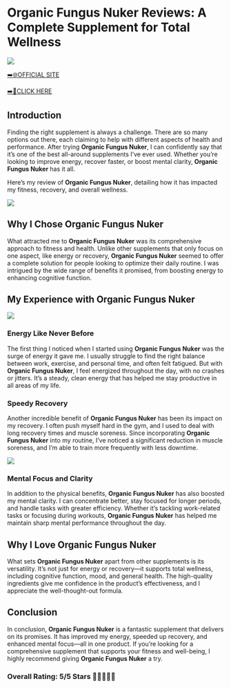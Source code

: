 # **Organic Fungus Nuker Reviews**: A Complete Supplement for Total Wellness

[![](https://static.vecteezy.com/system/resources/thumbnails/019/896/014/small/buy-now-gradient-button-with-cart-symbol-buy-now-illustration-png.png)](https://edetoop.top/lander/sugarpreland-1/organicfungusnuker.html) 

[➡️🌐OFFICIAL SITE](https://edetoop.top/lander/sugarpreland-1/organicfungusnuker.html) 

[➡️🔗CLICK HERE](https://edetoop.top/lander/sugarpreland-1/organicfungusnuker.html) 


## Introduction

Finding the right supplement is always a challenge. There are so many options out there, each claiming to help with different aspects of health and performance. After trying **Organic Fungus Nuker**, I can confidently say that it’s one of the best all-around supplements I’ve ever used. Whether you’re looking to improve energy, recover faster, or boost mental clarity, **Organic Fungus Nuker** has it all.

Here’s my review of **Organic Fungus Nuker**, detailing how it has impacted my fitness, recovery, and overall wellness.

[![](https://wallpapers.com/images/hd/red-order-now-button-udg4jcj4arvn8b0n-2.png)](https://edetoop.top/lander/sugarpreland-1/organicfungusnuker.html)  

## Why I Chose **Organic Fungus Nuker**

What attracted me to **Organic Fungus Nuker** was its comprehensive approach to fitness and health. Unlike other supplements that only focus on one aspect, like energy or recovery, **Organic Fungus Nuker** seemed to offer a complete solution for people looking to optimize their daily routine. I was intrigued by the wide range of benefits it promised, from boosting energy to enhancing cognitive function.

## My Experience with **Organic Fungus Nuker**

[![](https://static.vecteezy.com/system/resources/thumbnails/019/896/014/small/buy-now-gradient-button-with-cart-symbol-buy-now-illustration-png.png)](https://edetoop.top/lander/sugarpreland-1/organicfungusnuker.html)

### Energy Like Never Before

The first thing I noticed when I started using **Organic Fungus Nuker** was the surge of energy it gave me. I usually struggle to find the right balance between work, exercise, and personal time, and often felt fatigued. But with **Organic Fungus Nuker**, I feel energized throughout the day, with no crashes or jitters. It’s a steady, clean energy that has helped me stay productive in all areas of my life.

### Speedy Recovery

Another incredible benefit of **Organic Fungus Nuker** has been its impact on my recovery. I often push myself hard in the gym, and I used to deal with long recovery times and muscle soreness. Since incorporating **Organic Fungus Nuker** into my routine, I’ve noticed a significant reduction in muscle soreness, and I’m able to train more frequently with less downtime.

[![](https://wallpapers.com/images/hd/red-order-now-button-udg4jcj4arvn8b0n-2.png)](https://edetoop.top/lander/sugarpreland-1/organicfungusnuker.html)  

### Mental Focus and Clarity

In addition to the physical benefits, **Organic Fungus Nuker** has also boosted my mental clarity. I can concentrate better, stay focused for longer periods, and handle tasks with greater efficiency. Whether it’s tackling work-related tasks or focusing during workouts, **Organic Fungus Nuker** has helped me maintain sharp mental performance throughout the day.

## Why I Love **Organic Fungus Nuker**

What sets **Organic Fungus Nuker** apart from other supplements is its versatility. It’s not just for energy or recovery—it supports total wellness, including cognitive function, mood, and general health. The high-quality ingredients give me confidence in the product’s effectiveness, and I appreciate the well-thought-out formula.

## Conclusion

In conclusion, **Organic Fungus Nuker** is a fantastic supplement that delivers on its promises. It has improved my energy, speeded up recovery, and enhanced mental focus—all in one product. If you’re looking for a comprehensive supplement that supports your fitness and well-being, I highly recommend giving **Organic Fungus Nuker** a try.

### Overall Rating: 5/5 Stars 🌟🌟🌟🌟🌟
